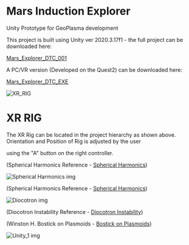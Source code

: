 # Mars Induction Explorer

Unity Prototype for GeoPlasma development

This project is built using Unity ver 2020.3.17f1 - the full project can be downloaded here:

[Mars_Explorer_DTC_001](https://argos.vu/DTC_MARS/Mars_Explorer_DTC_OS_001.zip)

A PC/VR version (Developed on the Quest2) can be downloaded here:

[Mars_Explorer_DTC_EXE](https://argos.vu/DTC_MARS/Mars_Explorer_DTC_EXE.zip)

![XR_RIG](https://argos.vu/wp-content/uploads/2021/10/XR1.png)

# XR RIG

The XR Rig can be located in the project hierarchy as shown above. Orientation and Position of Rig is adjusted by the user

using the "A" button on the right controller.

(Spherical Harmonics Reference - [Spherical Harmonics](https://argos.vu/wp-content/uploads/2021/10/Chapter4_multipole.pdf))

![Spherical Harmonics img](https://argos.vu/wp-content/uploads/2021/07/Pou-768x476-1.png)

(Spherical Harmonics Reference - [Spherical Harmonics](https://argos.vu/wp-content/uploads/2021/10/Chapter4_multipole.pdf))

![Diocotron img](https://argos.vu/wp-content/uploads/2021/10/3-Figure3-1.png)


(Diocotron Instability Reference - [Diocotron Instability](https://www.plasma-universe.com/diocotron-instability/))

(Winston H. Bostick on Plasmoids - [Bostick on Plasmoids](https://becomingborealis.com/bostick-plasmoids/))

![Unity_1 img](https://argos.vu/wp-content/uploads/2021/10/MARS_1.png)
